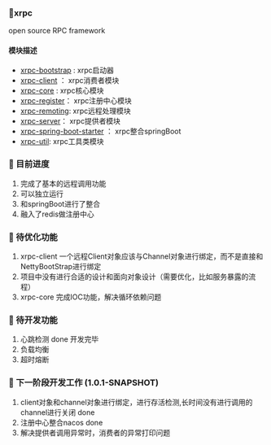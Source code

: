 ### 🚀xrpc
open source RPC framework

#### 模块描述
- [xrpc-bootstrap](xrpc-bootstrap) : xrpc启动器
- [xrpc-client](xrpc-client) ： xrpc消费者模块
- [xrpc-core](xrpc-core) : xrpc核心模块
- [xrpc-register](xrpc-register)： xrpc注册中心模块
- [xrpc-remoting](xrpc-remoting): xrpc远程处理模块
- [xrpc-server](xrpc-server)： xrpc提供者模块
- [xrpc-spring-boot-starter](xrpc-spring-boot-starter) ： xrpc整合springBoot
- [xrpc-util](xrpc-util): xrpc工具类模块

### 📑 目前进度

1. 完成了基本的远程调用功能
2. 可以独立运行
3. 和springBoot进行了整合
4. 融入了redis做注册中心

### 🚗 待优化功能

1. xrpc-client  一个远程Client对象应该与Channel对象进行绑定，而不是直接和NettyBootStrap进行绑定
2. 项目中没有进行合适的设计和面向对象设计（需要优化，比如服务暴露的流程）
3. xrpc-core 完成IOC功能，解决循环依赖问题

### 🚕 待开发功能
1. 心跳检测  done 开发完毕
2. 负载均衡
3. 超时熔断

### 🎯 下一阶段开发工作 (1.0.1-SNAPSHOT)
1. client对象和channel对象进行绑定，进行存活检测,长时间没有进行调用的channel进行关闭 done
2. 注册中心整合nacos done
3. 解决提供者调用异常时，消费者的异常打印问题
